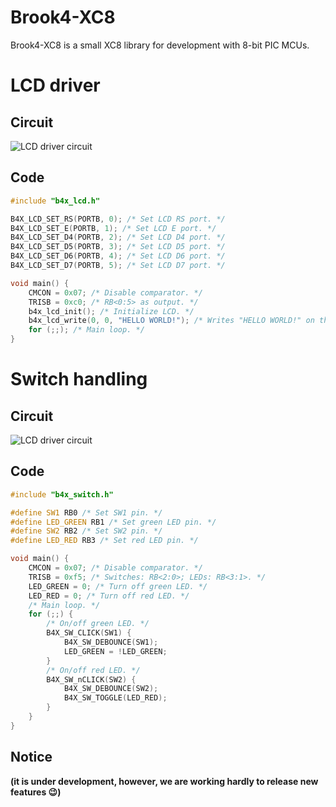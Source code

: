 # Brook4-XC8

Brook4-XC8 is a small XC8 library for development with 8-bit PIC MCUs.

# LCD driver

## Circuit

![LCD driver circuit](https://raw.githubusercontent.com/brook-dev/brook4xc8/master/examples/brook4xc8-lcd.X/schematic.png)

## Code

```c
#include "b4x_lcd.h"

B4X_LCD_SET_RS(PORTB, 0); /* Set LCD RS port. */
B4X_LCD_SET_E(PORTB, 1); /* Set LCD E port. */
B4X_LCD_SET_D4(PORTB, 2); /* Set LCD D4 port. */
B4X_LCD_SET_D5(PORTB, 3); /* Set LCD D5 port. */
B4X_LCD_SET_D6(PORTB, 4); /* Set LCD D6 port. */
B4X_LCD_SET_D7(PORTB, 5); /* Set LCD D7 port. */

void main() {
    CMCON = 0x07; /* Disable comparator. */
    TRISB = 0xc0; /* RB<0:5> as output. */
    b4x_lcd_init(); /* Initialize LCD. */
    b4x_lcd_write(0, 0, "HELLO WORLD!"); /* Writes "HELLO WORLD!" on the LCD. */
    for (;;); /* Main loop. */
}
```

# Switch handling

## Circuit

![LCD driver circuit](https://raw.githubusercontent.com/brook-dev/brook4xc8/master/examples/brook4xc8-switch.X/schematic.png)

## Code

```c
#include "b4x_switch.h"

#define SW1 RB0 /* Set SW1 pin. */
#define LED_GREEN RB1 /* Set green LED pin. */
#define SW2 RB2 /* Set SW2 pin. */
#define LED_RED RB3 /* Set red LED pin. */

void main() {
    CMCON = 0x07; /* Disable comparator. */
    TRISB = 0xf5; /* Switches: RB<2:0>; LEDs: RB<3:1>. */
    LED_GREEN = 0; /* Turn off green LED. */
    LED_RED = 0; /* Turn off red LED. */
    /* Main loop. */
    for (;;) {
        /* On/off green LED. */
        B4X_SW_CLICK(SW1) {
            B4X_SW_DEBOUNCE(SW1);
            LED_GREEN = !LED_GREEN;
        }
        /* On/off red LED. */
        B4X_SW_nCLICK(SW2) {
            B4X_SW_DEBOUNCE(SW2);
            B4X_SW_TOGGLE(LED_RED);
        }
    }
}
```

## Notice

**(it is under development, however, we are working hardly to release new features :wink:)**
